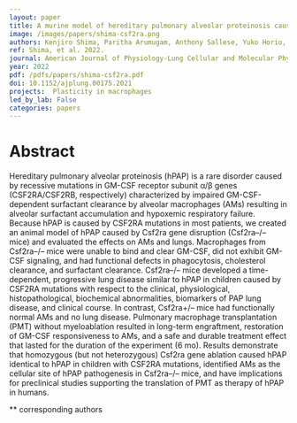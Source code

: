 ```yaml
---
layout: paper
title: A murine model of hereditary pulmonary alveolar proteinosis caused by homozygous Csf2ra gene disruption
image: /images/papers/shima-csf2ra.png
authors: Kenjiro Shima, Paritha Arumugam, Anthony Sallese, Yuko Horio, Yan Ma, Cole Trapnell, Matthew Wessendarp, Claudia Chalk, Cormac McCarthy, Brenna C. Carey, Bruce C. Trapnell**, and Takuji Suzuki**
ref: Shima, et al. 2022.
journal: American Journal of Physiology-Lung Cellular and Molecular Physiology
year: 2022
pdf: /pdfs/papers/shima-csf2ra.pdf
doi: 10.1152/ajplung.00175.2021
projects:  Plasticity in macrophages
led_by_lab: False
categories: papers
---
```


# Abstract

Hereditary pulmonary alveolar proteinosis (hPAP) is a rare disorder caused by recessive mutations in GM-CSF receptor subunit α/β genes (CSF2RA/CSF2RB, respectively) characterized by impaired GM-CSF-dependent surfactant clearance by alveolar macrophages (AMs) resulting in alveolar surfactant accumulation and hypoxemic respiratory failure. Because hPAP is caused by CSF2RA mutations in most patients, we created an animal model of hPAP caused by Csf2ra gene disruption (Csf2ra–/– mice) and evaluated the effects on AMs and lungs. Macrophages from Csf2ra–/– mice were unable to bind and clear GM-CSF, did not exhibit GM-CSF signaling, and had functional defects in phagocytosis, cholesterol clearance, and surfactant clearance. Csf2ra–/– mice developed a time-dependent, progressive lung disease similar to hPAP in children caused by CSF2RA mutations with respect to the clinical, physiological, histopathological, biochemical abnormalities, biomarkers of PAP lung disease, and clinical course. In contrast, Csf2ra+/– mice had functionally normal AMs and no lung disease. Pulmonary macrophage transplantation (PMT) without myeloablation resulted in long-term engraftment, restoration of GM-CSF responsiveness to AMs, and a safe and durable treatment effect that lasted for the duration of the experiment (6 mo). Results demonstrate that homozygous (but not heterozygous) Csf2ra gene ablation caused hPAP identical to hPAP in children with CSF2RA mutations, identified AMs as the cellular site of hPAP pathogenesis in Csf2ra–/– mice, and have implications for preclinical studies supporting the translation of PMT as therapy of hPAP in humans.

\*\* corresponding authors
